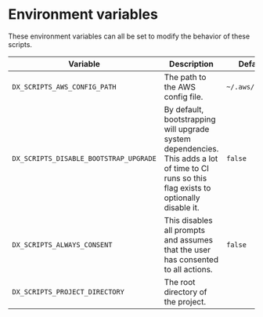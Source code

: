 <!--
Copyright 2025 Sophie Lund

This file is part of DX Scripts.

DX Scripts is free software: you can redistribute it and/or modify it under the terms of the GNU
General Public License as published by the Free Software Foundation, either version 3 of the
License, or (at your option) any later version.

DX Scripts is distributed in the hope that it will be useful, but WITHOUT ANY WARRANTY; without even
the implied warranty of MERCHANTABILITY or FITNESS FOR A PARTICULAR PURPOSE. See the GNU General
Public License for more details.

You should have received a copy of the GNU General Public License along with DX Scripts. If not, see
<https://www.gnu.org/licenses/>.
-->

# Environment variables

These environment variables can all be set to modify the behavior of these scripts.

| Variable                               | Description                                                                                                                                  | Default         |
| -------------------------------------- | -------------------------------------------------------------------------------------------------------------------------------------------- | --------------- |
| `DX_SCRIPTS_AWS_CONFIG_PATH`           | The path to the AWS config file.                                                                                                             | `~/.aws/config` |
| `DX_SCRIPTS_DISABLE_BOOTSTRAP_UPGRADE` | By default, bootstrapping will upgrade system dependencies. This adds a lot of time to CI runs so this flag exists to optionally disable it. | `false`         |
| `DX_SCRIPTS_ALWAYS_CONSENT`            | This disables all prompts and assumes that the user has consented to all actions.                                                            | `false`         |
| `DX_SCRIPTS_PROJECT_DIRECTORY`         | The root directory of the project.                                                                                                           |                 |
